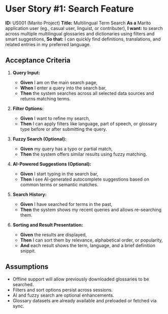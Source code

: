 # User Story #1: Search Feature

**ID:** US001 (Marito Project)
**Title:** Multilingual Term Search
**As a** Marito application user (eg., casual user, linguist, or contributer),
**I want:** to search across multiple multilingual glossaries and dictionaries using filters and smart suggestions,
**So that:** I can quickly find definitions, translations, and related entries in my preferred language.

## Acceptance Criteria
1. **Query Input:**
    - **Given** I am on the main search page,
    - **When** I enter a query into the search bar,
    - **Then** the system searches across all selected data sources and returns matching terms.

2. **Filter Options:**
    - **Given** I want to refine my search,
    - **Then** I can apply filters like language, part of speech, or glossary type before or after submitting the query.

3. **Fuzzy Search (Optional):**
    - **Given** my query has a typo or partial match,
    - **Then** the system offers similar results using fuzzy matching.
4. **AI-Powered Suggestions (Optional):**
    - **Given** I start typing in the search bar,
    - **Then** I see AI-generated autocomplete suggestions based on common terms or semantic matches.

5. **Search History:**
    - **Given** I have searched for terms in the past,
    - **Then** the system shows my recent queries and allows re-searching them.

6. **Sorting and Result Presentation:**
    - **Given** the results are displayed,
    - **Then** I can sort them by relevance, alphabetical order, or popularity,
    - **And** each result shows the term, language, and a brief definition snippit.

## Assumptions
- Offline support will allow previously downloaded glossaries to be searched.
- Filters and sort options persist across sessions.
- AI and fuzzy search are optional enhancements.
- Glossary datasets are already available and preloaded or fetched via sync.
